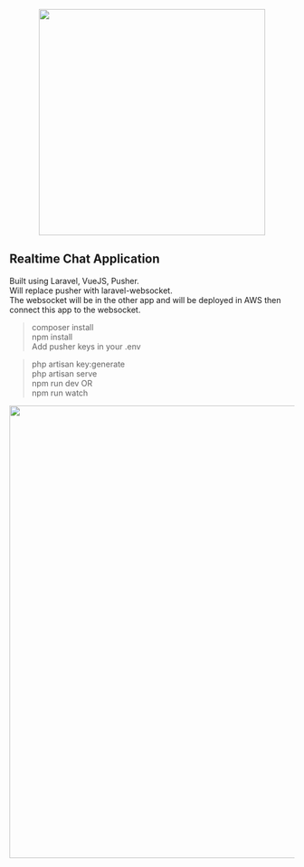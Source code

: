 <p align="center"><img src="https://i.ibb.co/x7d83cK/super-E6-no-BG.png" width="400"></p>

## Realtime Chat Application

Built using Laravel, VueJS, Pusher.  
Will replace pusher with laravel-websocket.  
The websocket will be in the other app and will be deployed in AWS then connect this app to the websocket.  

>composer install  
>npm install  
>Add pusher keys in your .env  

>php artisan key:generate  
>php artisan serve  
>npm run dev OR  
>npm run watch

<img src="https://im7.ezgif.com/tmp/ezgif-7-654f288343bf.gif" width="800">
